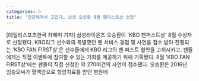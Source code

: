 ```yaml
---
categories: b
title: "건강해져서 고맙다… 삼성 오승환 8월 팬퍼스트상 선정"
---
```

[데일리스포츠한국 차혜미 기자] 삼성라이온즈 오승환이 &#39;KBO 팬퍼스트상&#39; 8월 수상자로 선정됐다. KBO리그 선수와의 특별했던 팬 서비스 경험 및 사연을 접수 받아 진행되는 &#39;KBO FAN FIRST상&#39;은 선수들에게 KBO 리그의 팬 퍼스트 철학을 고취시키고, 팬들에게는 직접 이벤트에 참여할 수 있는 기회를 제공하기 위해 기획됐다. 8월 &#39;KBO FAN FIRST상&#39;에는 팬들이 직접 신청한 약 270여건의 사연이 접수됐다. 오승환은 2016년 임승모씨가 혈액암으로 항암치료를 받던 병원에